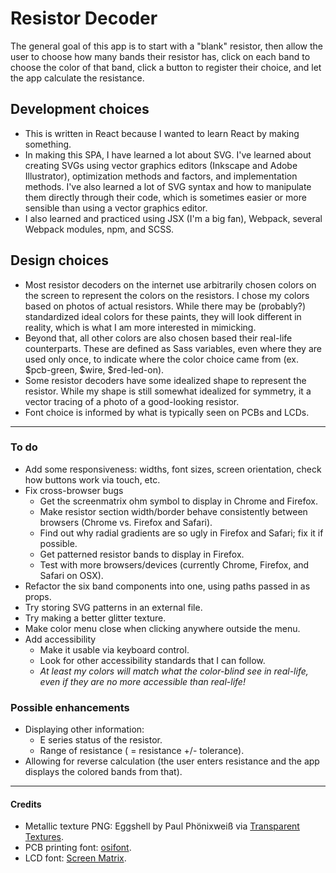 # Resistor Decoder

The general goal of this app is to start with a "blank" resistor, then allow the user to choose how many bands their resistor has, click on each band to choose the color of that band, click a button to register their choice, and let the app calculate the resistance.


## Development choices
* This is written in React because I wanted to learn React by making something.
* In making this SPA, I have learned a lot about SVG. I've learned about creating SVGs using vector graphics editors (Inkscape and Adobe Illustrator), optimization methods and factors, and implementation methods. I've also learned a lot of SVG syntax and how to manipulate them directly through their code, which is sometimes easier or more sensible than using a vector graphics editor.
* I also learned and practiced using JSX (I'm a big fan), Webpack, several Webpack modules, npm, and SCSS.


## Design choices
* Most resistor decoders on the internet use arbitrarily chosen colors on the screen to represent the colors on the resistors. I chose my colors based on photos of actual resistors. While there may be (probably?) standardized ideal colors for these paints, they will look different in reality, which is what I am more interested in mimicking.
* Beyond that, all other colors are also chosen based their real-life counterparts. These are defined as Sass variables, even where they are used only once, to indicate where the color choice came from (ex. $pcb-green, $wire, $red-led-on).
* Some resistor decoders have some idealized shape to represent the resistor. While my shape is still somewhat idealized for symmetry, it a vector tracing of a photo of a good-looking resistor.
* Font choice is informed by what is typically seen on PCBs and LCDs.

---

### To do
* Add some responsiveness: widths, font sizes, screen orientation, check how buttons work via touch, etc.
* Fix cross-browser bugs
    * Get the screenmatrix ohm symbol to display in Chrome and Firefox.
    * Make resistor section width/border behave consistently between browsers (Chrome vs. Firefox and Safari).
    * Find out why radial gradients are so ugly in Firefox and Safari; fix it if possible.
    * Get patterned resistor bands to display in Firefox.
    * Test with more browsers/devices (currently Chrome, Firefox, and Safari on OSX).
* Refactor the six band components into one, using paths passed in as props.
* Try storing SVG patterns in an external file.
* Try making a better glitter texture.
* Make color menu close when clicking anywhere outside the menu.
* Add accessibility
    * Make it usable via keyboard control.
    * Look for other accessibility standards that I can follow.
    * _At least my colors will match what the color-blind see in real-life, even if they are no more accessible than real-life!_


### Possible enhancements
* Displaying other information:
    * E series status of the resistor.
    * Range of resistance ( = resistance +/- tolerance).
* Allowing for reverse calculation (the user enters resistance and the app displays the colored bands from that).

---

#### Credits
* Metallic texture PNG: Eggshell by Paul Phönixweiß via [Transparent Textures](https://www.transparenttextures.com/).
* PCB printing font: [osifont](https://github.com/hikikomori82/osifont).
* LCD font: [Screen Matrix](http://www.dafont.com/screenmatrix.font).
